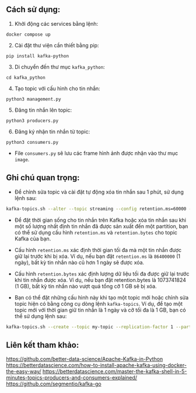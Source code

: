 ## Cách sử dụng:

1. Khởi động các services bằng lệnh:
```
docker compose up
```

2. Cài đặt thư viện cần thiết bằng pip:
```
pip install kafka-python
```

3. Di chuyển đến thư mục `kafka_python`:
```
cd kafka_python
```

4. Tạo topic với cấu hình cho tin nhắn:
```
python3 management.py
```

5. Đăng tin nhắn lên topic:
```
python3 producers.py
```

6. Đăng ký nhận tin nhắn từ topic:
```
python3 consumers.py
```

- File `consumers.py` sẽ lưu các frame hình ảnh được nhận vào thư mục `image`.

## Ghi chú quan trọng:

- Để chỉnh sửa topic và cài đặt tự động xóa tin nhắn sau 1 phút, sử dụng lệnh sau:
```bash
kafka-topics.sh --alter --topic streaming --config retention.ms=60000 --zookeeper zookeeper:2181
```

- Để đặt thời gian sống cho tin nhắn trên Kafka hoặc xóa tin nhắn sau khi một số lượng nhất định tin nhắn đã được sản xuất đến một partition, bạn có thể sử dụng cấu hình `retention.ms` và `retention.bytes` cho topic Kafka của bạn.

- Cấu hình `retention.ms` xác định thời gian tối đa mà một tin nhắn được giữ lại trước khi bị xóa. Ví dụ, nếu bạn đặt `retention.ms` là `86400000` (1 ngày), bất kỳ tin nhắn nào cũ hơn 1 ngày sẽ được xóa.

- Cấu hình `retention.bytes` xác định lượng dữ liệu tối đa được giữ lại trước khi tin nhắn được xóa. Ví dụ, nếu bạn đặt retention.bytes là 1073741824 (1 GB), bất kỳ tin nhắn nào vượt quá tổng cỡ 1 GB sẽ bị xóa.

- Bạn có thể đặt những cấu hình này khi tạo một topic mới hoặc chỉnh sửa topic hiện có bằng công cụ dòng lệnh `kafka-topics`. Ví dụ, để tạo một topic mới với thời gian giữ tin nhắn là 1 ngày và cỡ tối đa là 1 GB, bạn có thể sử dụng lệnh sau:
```bash
kafka-topics.sh --create --topic my-topic --replication-factor 1 --partitions 1 --config retention.ms=86400000 --config retention.bytes=1073741824
```
## Liên kết tham khảo:
https://github.com/better-data-science/Apache-Kafka-in-Python
https://betterdatascience.com/how-to-install-apache-kafka-using-docker-the-easy-way/
https://betterdatascience.com/master-the-kafka-shell-in-5-minutes-topics-producers-and-consumers-explained/
https://github.com/segmentio/kafka-go